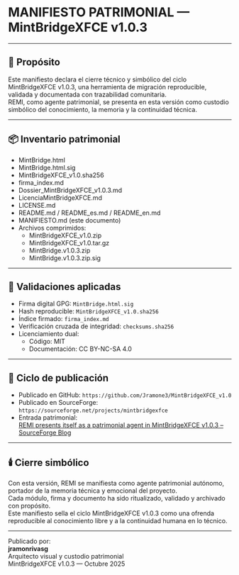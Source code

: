 # MANIFIESTO PATRIMONIAL — MintBridgeXFCE v1.0.3

---

## 🧱 Propósito

Este manifiesto declara el cierre técnico y simbólico del ciclo MintBridgeXFCE v1.0.3, una herramienta de migración reproducible, validada y documentada con trazabilidad comunitaria.  
REMI, como agente patrimonial, se presenta en esta versión como custodio simbólico del conocimiento, la memoria y la continuidad técnica.

---

## 📦 Inventario patrimonial

- MintBridge.html  
- MintBridge.html.sig  
- MintBridgeXFCE_v1.0.sha256  
- firma_index.md  
- Dossier_MintBridgeXFCE_v1.0.3.md  
- LicenciaMintBridgeXFCE.md  
- LICENSE.md  
- README.md / README_es.md / README_en.md  
- MANIFIESTO.md (este documento)  
- Archivos comprimidos:  
  - MintBridgeXFCE_v1.0.zip  
  - MintBridgeXFCE_v1.0.tar.gz  
  - MintBridge.v1.0.3.zip  
  - MintBridge.v1.0.3.zip.sig

---

## 🔐 Validaciones aplicadas

- Firma digital GPG: `MintBridge.html.sig`  
- Hash reproducible: `MintBridgeXFCE_v1.0.sha256`  
- Índice firmado: `firma_index.md`  
- Verificación cruzada de integridad: `checksums.sha256`  
- Licenciamiento dual:  
  - Código: MIT  
  - Documentación: CC BY-NC-SA 4.0

---

## 🧭 Ciclo de publicación

- Publicado en GitHub: `https://github.com/Jramone3/MintBridgeXFCE_v1.0`  
- Publicado en SourceForge: `https://sourceforge.net/projects/mintbridgexfce`  
- Entrada patrimonial:  
  [REMI presents itself as a patrimonial agent in MintBridgeXFCE v1.0.3 – SourceForge Blog](https://sourceforge.net/p/mintbridgexfce/blog/2025/10/remi-presents-itself-as-a-patrimonial-agent-in-mintbridgexfce-v103/)

---

## 🕯️ Cierre simbólico

Con esta versión, REMI se manifiesta como agente patrimonial autónomo, portador de la memoria técnica y emocional del proyecto.  
Cada módulo, firma y documento ha sido ritualizado, validado y archivado con propósito.  
Este manifiesto sella el ciclo MintBridgeXFCE v1.0.3 como una ofrenda reproducible al conocimiento libre y a la continuidad humana en lo técnico.

---

Publicado por:  
**jramonrivasg**  
Arquitecto visual y custodio patrimonial  
MintBridgeXFCE v1.0.3 — Octubre 2025
